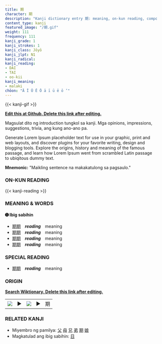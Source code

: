 ```yaml
---
title: 期
character: 期
description: "Kanji dictionary entry 期: meaning, on-kun reading, compounds, origin, related kanji"
content_type: kanji
featured_image: "/期.gif"
weight: 111
frequency: 111
kanji_grade: 1
kanji_strokes: 1
kanji_class: Jōyō
kanji_jlpt: N1
kanji_radical: 
kanji_reading: 
- DAI
- TAI
- oo-kii
kanji_meaning:
- malaki
chōon: "Ā Ī Ū Ē Ō ā ī ū ē ō ’"
---
```

[//]: # (Don't edit the line below. Kanji animated GIF code is automatically generated.)
{{< kanji-gif >}}

[//]: # (Edit below this line.)

**[Edit this at Github. Delete this link after editing.](https://github.com/tim0g/tim/tree/main/content/kanji/期/index.md)**

Magsulat dito ng introduction tungkol sa kanji. Mga opinions, impressions, suggestions, trivia, ang kung ano-ano pa.

Generate Lorem Ipsum placeholder text for use in your graphic, print and web layouts, and discover plugins for your favorite writing, design and blogging tools. Explore the origins, history and meaning of the famous passage, and learn how Lorem Ipsum went from scrambled Latin passage to ubiqitous dummy text.
 
**Mnemonic:** "Maikling sentence na makakatulong sa pagsaulo."

### ON-KUN READING

[//]: # (Don't edit the line below. ON-KUN READING code is automatically generated.)
{{< kanji-reading >}}

### MEANING & WORDS

#### ➊ **Ibig sabihin**
  - [期](../期)[期](../期)　***reading***　meaning
  - [期](../期)[期](../期)　***reading***　meaning
  - [期](../期)[期](../期)　***reading***　meaning
  - [期](../期)[期](../期)　***reading***　meaning

### SPECIAL READING
  - [期](../期)[期](../期)　***reading***　meaning

### ORIGIN

**[Search Wiktionary. Delete this link after editing.](https://wiktionary.org/wiki/期)**
<table class="kanji-table"><tr><td>
<img src="60px-期-bronze.svg.png">
</td><td>▶</td><td>
<img src="60px-期-oracle.svg.png">
</td><td>▶</td>
<td class="kanji-origin">期</td>
</tr></table>

### RELATED KANJI
- Miyembro ng pamilya: [父](../父) [母](../母) [兄](../兄) [弟](../弟) [期](../期) [娘](../娘)
- Magkatulad ang ibig sabihin: [日](../日)
